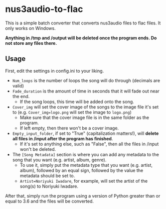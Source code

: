 # nus3audio-to-flac

This is a simple batch converter that converts nus3audio files to flac files. It only works on Windows.

**Anything in /tmp and /output will be deleted once the program ends. Do not store any files there.**

## Usage

First, edit the settings in config.ini to your liking.

* `Num_loops` is the number of loops the song will do through (decimals are valid)
* `Fade_duration` is the amount of time in seconds that it will fade out near the end.
  * If the song loops, this time will be added onto the song.
* `Cover_img` will set the cover image of the songs to the image file it's set to (e.g. `Cover_img=logo.png` will set the image to `logo.png`)
  * Make sure that the cover image file is in the same folder as the program.
  * If left empty, then there won't be a cover image.
* `Empty_input_folder`, if set to "True" (capitalization matters!), will **delete all files in /input after the program has finished**.
  * If it's set to anything else, such as "False", then all the files in /input won't be deleted.
* The `[Song Metadata]` section is where you can add any metadata to the song that you want (e.g. artist, album, genre).
  * To use it, simply put the metadata type that you want (e.g. artist, album), followed by an equal sign, followed by the value the metadata should be set to.
  * `Artist=Noriyuki Iwadare`, for example, will set the artist of the song(s) to Noriyuki Iwadare.

After that, simply run the program using a version of Python greater than or equal to 3.6 and the files will be converted.
